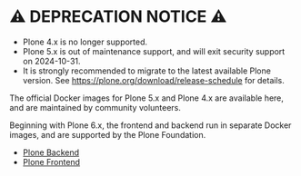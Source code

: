 # ⚠️ DEPRECATION NOTICE ⚠️ 

-	Plone 4.x is no longer supported.
-	Plone 5.x is out of maintenance support, and will exit security support on 2024-10-31.
-	It is strongly recommended to migrate to the latest available Plone version. See https://plone.org/download/release-schedule for details.

The official Docker images for Plone 5.x and Plone 4.x are available here, and are maintained by community volunteers.

Beginning with Plone 6.x, the frontend and backend run in separate Docker images, and are supported by the Plone Foundation.

-	[Plone Backend](https://github.com/plone/plone-backend)
-	[Plone Frontend](https://github.com/plone/plone-frontend)
